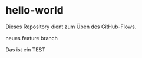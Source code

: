 # hello-world
Dieses Repository dient zum Üben des GitHub-Flows.

neues feature branch


Das ist ein TEST
